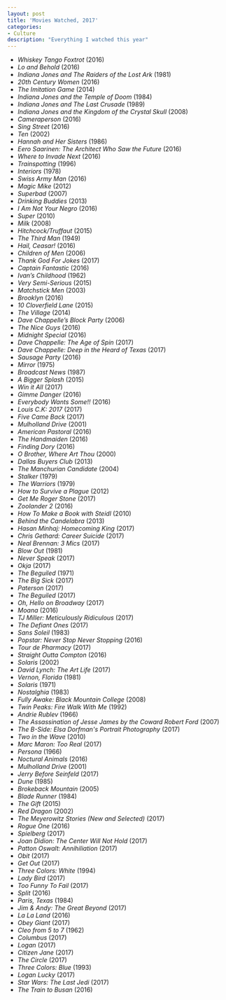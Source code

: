 ```yaml
---
layout: post
title: 'Movies Watched, 2017'
categories:
- Culture
description: "Everything I watched this year"
---
```


* *Whiskey Tango Foxtrot* (2016)
* *Lo and Behold* (2016)
* *Indiana Jones and The Raiders of the Lost Ark* (1981)
* *20th Century Women* (2016)
* *The Imitation Game* (2014)
* *Indiana Jones and the Temple of Doom* (1984)
* *Indiana Jones and The Last Crusade* (1989)
* *Indiana Jones and the Kingdom of the Crystal Skull* (2008)
* *Cameraperson* (2016)
* *Sing Street* (2016)
* *Ten* (2002)
* *Hannah and Her Sisters* (1986)
* *Eero Saarinen: The Architect Who Saw the Future* (2016)
* *Where to Invade Next* (2016)
* *Trainspotting* (1996)
* *Interiors* (1978)
* *Swiss Army Man* (2016)
* *Magic Mike* (2012)
* *Superbad* (2007)
* *Drinking Buddies* (2013)
* *I Am Not Your Negro* (2016)
* *Super* (2010)
* *Milk* (2008)
* *Hitchcock/Truffaut* (2015)
* *The Third Man* (1949)
* *Hail, Ceasar!* (2016)
* *Children of Men* (2006)
* *Thank God For Jokes* (2017)
* *Captain Fantastic* (2016)
* *Ivan’s Childhood* (1962)
* *Very Semi-Serious* (2015)
* *Matchstick Men* (2003)
* *Brooklyn* (2016)
* *10 Cloverfield Lane* (2015)
* *The Village* (2014)
* *Dave Chappelle’s Block Party* (2006)
* *The Nice Guys* (2016)
* *Midnight Special* (2016)
* *Dave Chappelle: The Age of Spin* (2017)
* *Dave Chappelle: Deep in the Heard of Texas* (2017)
* *Sausage Party* (2016)
* *Mirror* (1975)
* *Broadcast News* (1987)
* *A Bigger Splash* (2015)
* *Win it All* (2017)
* *Gimme Danger* (2016)
* *Everybody Wants Some!!* (2016)
* *Louis C.K: 2017* (2017)
* *Five Came Back* (2017)
* *Mulholland Drive* (2001)
* *American Pastoral* (2016)
* *The Handmaiden* (2016)
* *Finding Dory* (2016)
* *O Brother, Where Art Thou* (2000)
* *Dallas Buyers Club* (2013)
* *The Manchurian Candidate* (2004)
* *Stalker* (1979)
* *The Warriors* (1979)
* *How to Survive a Plague* (2012)
* *Get Me Roger Stone* (2017)
* *Zoolander 2* (2016)
* *How To Make a Book with Steidl* (2010)
* *Behind the Candelabra* (2013)
* *Hasan Minhaj: Homecoming King* (2017)
* *Chris Gethard: Career Suicide* (2017)
* *Neal Brennan: 3 Mics* (2017)
* *Blow Out* (1981)
* *Never Speak* (2017)
* *Okja* (2017)
* *The Beguiled* (1971)
* *The Big Sick* (2017)
* *Paterson* (2017)
* *The Beguiled* (2017)
* *Oh, Hello on Broadway* (2017)
* *Moana* (2016)
* *TJ Miller: Meticulously Ridiculous* (2017)
* *The Defiant Ones* (2017)
* *Sans Soleil* (1983)
* *Popstar: Never Stop Never Stopping* (2016)
* *Tour de Pharmacy* (2017)
* *Straight Outta Compton* (2016)
* *Solaris* (2002)
* *David Lynch: The Art Life* (2017)
* *Vernon, Florida* (1981)
* *Solaris* (1971)
* *Nostalghia* (1983)
* *Fully Awake: Black Mountain College* (2008)
* *Twin Peaks: Fire Walk With Me* (1992)
* *Andrie Rublev* (1966)
* *The Assassination of Jesse James by the Coward Robert Ford* (2007)
* *The B-Side: Elsa Dorfman's Portrait Photography* (2017)
* *Two in the Wave* (2010)
* *Marc Maron: Too Real* (2017)
* *Persona* (1966)
* *Noctural Animals* (2016)
* *Mulholland Drive* (2001)
* *Jerry Before Seinfeld* (2017)
* *Dune* (1985)
* *Brokeback Mountain* (2005)
* *Blade Runner* (1984)
* *The Gift* (2015)
* *Red Dragon* (2002)
* *The Meyerowitz Stories (New and Selected)* (2017)
* *Rogue One* (2016)
* *Spielberg* (2017)
* *Joan Didion: The Center Will Not Hold* (2017)
* *Patton Oswalt: Annihiliation* (2017)
* *Obit* (2017)
* *Get Out* (2017)
* *Three Colors: White* (1994)
* *Lady Bird* (2017)
* *Too Funny To Fail* (2017)
* *Split* (2016)
* *Paris, Texas* (1984)
* *Jim & Andy: The Great Beyond* (2017)
* *La La Land* (2016)
* *Obey Giant* (2017)
* *Cleo from 5 to 7* (1962)
* *Columbus* (2017)
* *Logan* (2017)
* *Citizen Jane* (2017)
* *The Circle* (2017)
* *Three Colors: Blue* (1993)
* *Logan Lucky* (2017)
* *Star Wars: The Last Jedi* (2017)
* *The Train to Busan* (2016)
